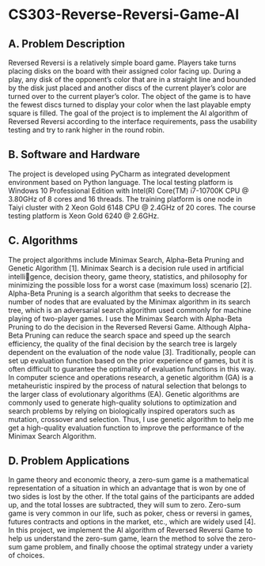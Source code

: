 # CS303-Reverse-Reversi-Game-AI
## A. Problem Description
Reversed Reversi is a relatively simple board game. Players take turns placing disks on the board with their assigned color facing up. During a play, any disk of the opponent’s color that are in a straight line and bounded by the disk just placed and another discs of the current player’s color are turned over to the current player’s color. The object of the game is to have the fewest discs turned to display your color when the last playable empty square is filled. The goal of the project is to implement the AI algorithm of Reversed Reversi according to the interface requirements, pass the usability testing and try to rank higher in the round robin.
## B. Software and Hardware
The project is developed using PyCharm as integrated development environment based on Python language. The local testing platform is Windows 10 Professional Edition with Intel(R) Core(TM) i7-10700K CPU @ 3.80GHz of 8 cores and 16 threads. The training platform is one node in Taiyi cluster with 2 Xeon Gold 6148 CPU @ 2.4GHz of 20 cores. The course testing platform is Xeon Gold 6240 @ 2.6GHz.
## C. Algorithms
The project algorithms include Minimax Search, Alpha-Beta Pruning and Genetic Algorithm [1]. Minimax Search is a decision rule used in artificial intelligence, decision theory, game theory, statistics, and philosophy for minimizing the possible loss for a worst case (maximum loss) scenario [2]. Alpha-Beta Pruning is a search algorithm that seeks to decrease the number of nodes that are evaluated by the Minimax algorithm in its search tree, which is an adversarial search algorithm used commonly for machine playing of two-player games. I use the Minimax Search with Alpha-Beta Pruning to do the decision in the Reversed Reversi Game. Although Alpha-Beta Pruning can reduce the search space and speed up the search efficiency, the quality of the final decision by the search tree is largely dependent on the evaluation of the node value [3]. Traditionally, people can set up evaluation function based on the prior experience of games, but it is often difficult to guarantee the optimality of evaluation functions in this way. In computer science and operations research, a genetic algorithm (GA) is a metaheuristic inspired by the process of natural selection that belongs to the larger class of evolutionary algorithms (EA). Genetic algorithms are commonly used to generate high-quality solutions to optimization and search problems by relying on biologically inspired operators such as mutation, crossover and selection. Thus, I use genetic algorithm to help me get a high-quality evaluation function to improve the performance of the Minimax Search Algorithm.
## D. Problem Applications
In game theory and economic theory, a zero-sum game is a mathematical representation of a situation in which an advantage that is won by one of two sides is lost by the other. If the total gains of the participants are added up, and the total losses are subtracted, they will sum to zero. Zero-sum game is very common in our life, such as poker, chess or reversi in games, futures contracts and options in the market, etc., which are widely used [4]. In this project, we implement the AI algorithm of Reversed Reversi Game to help us understand the zero-sum game, learn the method to solve the zero-sum game problem, and finally choose the optimal strategy under a variety of choices.
